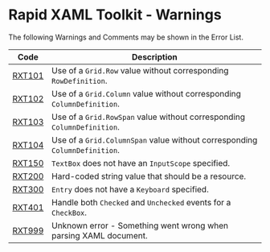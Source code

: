 # Rapid XAML Toolkit - Warnings

The following Warnings and Comments may be shown in the Error List.

|  Code  | Description |
|--------|-------------|
| [RXT101](.\RXT101.md) | Use of a `Grid.Row` value without corresponding `RowDefinition`. |
| [RXT102](.\RXT102.md) | Use of a `Grid.Column` value without corresponding `ColumnDefinition`. |
| [RXT103](.\RXT103.md) | Use of a `Grid.RowSpan` value without corresponding `ColumnDefinition`. |
| [RXT104](.\RXT104.md) | Use of a `Grid.ColumnSpan` value without corresponding `ColumnDefinition`. |
| [RXT150](.\RXT150.md) | `TextBox` does not have an `InputScope` specified. |
| [RXT200](.\RXT200.md) | Hard-coded string value that should be a resource. |
| [RXT300](.\RXT300.md) | `Entry` does not have a `Keyboard` specified. |
| [RXT401](.\RXT401.md) | Handle both `Checked` and `Unchecked` events for a `CheckBox`. |
| [RXT999](.\RXT999.md) | Unknown error - Something went wrong when parsing XAML document. |

<!--
| [RXT???](.\RXT???.md) | XXXXXXX |
-->
